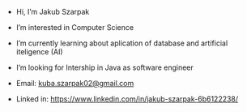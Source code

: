 - Hi, I’m Jakub Szarpak
- I’m interested in Computer Science
- I’m currently learning about aplication of database and artificial iteligence (AI)
- I’m looking for Intership in Java as software engineer

- Email: kuba.szarpak02@gmail.com
- Linked in: https://www.linkedin.com/in/jakub-szarpak-6b6122238/

<!---
KubaSzarpak/KubaSzarpak is a ✨ special ✨ repository because its `README.md` (this file) appears on your GitHub profile.
You can click the Preview link to take a look at your changes.
--->
